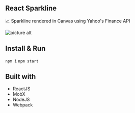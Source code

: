 ## React Sparkline

📈 Sparkline rendered in Canvas using Yahoo's Finance API

 ![picture alt](http://i.imgur.com/WYMURtZ.png)

## Install & Run

`npm i`
`npm start`

## Built with

* ReactJS 
* MobX
* NodeJS
* Webpack


